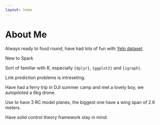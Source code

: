 ```yaml
---
layout: home
---
```

# About Me

Always ready to food round, have had lots of fun with [Yelp dataset](https://www.yelp.com/dataset_challenge).

New to Spark

Sort of familiar with R, especially `{dplyr}`, `{ggplot2}` and `{igraph}`.

Link prediction problems is intreseting.

Have had a ferry trip in DJI summer camp and met a lovely boy, we autopiloted a 6kg drone.

Use to have 3 RC model planes, the biggest one have a wing span of 2.6 meters.

Have solid control theory framework stay in mind.
